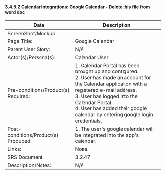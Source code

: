 #### 3.4.5.2 Calendar Integrations: Google Calendar - Delete this file from word doc

| Data | Description |
| --- |--- |
| ScreenShot/Mockup: | |
| Page Title: | Google Calendar|
| Parent User Story:| N/A|
| Actor(s)/Persona(s): | Calendar User|
| Pre-conditions/Product(s) Required: |  1. Calendar Portal has been brought up and configured.<br/> 2. User has made an account for the Calendar application with a registered e-mail address. <br/> 3. User has logged into the Calendar Portal. <br/> 4. User has added their google calendar by entering google login credentials.|
| Post-conditions/Product(s) Produced: | 1. The user's google calendar will be integrated into the app's calendar.|
| Links: | None.|
| SRS Document | 3.2.47 |
| Description/Notes:| N/A|

